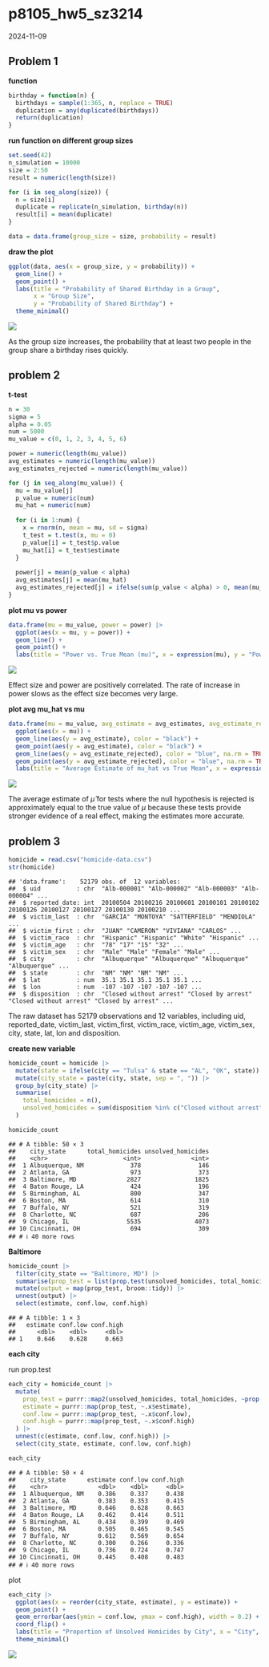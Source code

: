 p8105_hw5_sz3214
================
2024-11-09

## Problem 1

**function**

``` r
birthday = function(n) {
  birthdays = sample(1:365, n, replace = TRUE) 
  duplication = any(duplicated(birthdays))  
  return(duplication)
}
```

**run function on different group sizes**

``` r
set.seed(42)  
n_simulation = 10000  
size = 2:50  
result = numeric(length(size))

for (i in seq_along(size)) {
  n = size[i]
  duplicate = replicate(n_simulation, birthday(n))  
  result[i] = mean(duplicate)  
}

data = data.frame(group_size = size, probability = result)
```

**draw the plot**

``` r
ggplot(data, aes(x = group_size, y = probability)) +
  geom_line() +
  geom_point() +
  labs(title = "Probability of Shared Birthday in a Group",
       x = "Group Size",
       y = "Probability of Shared Birthday") +
  theme_minimal()
```

![](p8105_hw5_sz3214_files/figure-gfm/unnamed-chunk-3-1.png)<!-- -->

As the group size increases, the probability that at least two people in
the group share a birthday rises quickly.

## problem 2

**t-test**

``` r
n = 30  
sigma = 5 
alpha = 0.05 
num = 5000 
mu_value = c(0, 1, 2, 3, 4, 5, 6)

power = numeric(length(mu_value))
avg_estimates = numeric(length(mu_value))
avg_estimates_rejected = numeric(length(mu_value))

for (j in seq_along(mu_value)) {
  mu = mu_value[j]
  p_value = numeric(num)
  mu_hat = numeric(num)
  
  for (i in 1:num) {
    x = rnorm(n, mean = mu, sd = sigma)  
    t_test = t.test(x, mu = 0)  
    p_value[i] = t_test$p.value
    mu_hat[i] = t_test$estimate
  }
  
  power[j] = mean(p_value < alpha)
  avg_estimates[j] = mean(mu_hat)
  avg_estimates_rejected[j] = ifelse(sum(p_value < alpha) > 0, mean(mu_hat[p_value < alpha]), NA)
}
```

**plot mu vs power**

``` r
data.frame(mu = mu_value, power = power) |>
  ggplot(aes(x = mu, y = power)) +
  geom_line() +
  geom_point() +
  labs(title = "Power vs. True Mean (mu)", x = expression(mu), y = "Power")
```

![](p8105_hw5_sz3214_files/figure-gfm/unnamed-chunk-5-1.png)<!-- -->

Effect size and power are positively correlated. The rate of increase in
power slows as the effect size becomes very large.

**plot avg mu_hat vs mu**

``` r
data.frame(mu = mu_value, avg_estimate = avg_estimates, avg_estimate_rejected = avg_estimates_rejected) |>
  ggplot(aes(x = mu)) +
  geom_line(aes(y = avg_estimate), color = "black") +
  geom_point(aes(y = avg_estimate), color = "black") +
  geom_line(aes(y = avg_estimate_rejected), color = "blue", na.rm = TRUE) +
  geom_point(aes(y = avg_estimate_rejected), color = "blue", na.rm = TRUE) +
  labs(title = "Average Estimate of mu_hat vs True Mean", x = expression(mu), y = "Average Estimate of mu_hat")
```

![](p8105_hw5_sz3214_files/figure-gfm/unnamed-chunk-6-1.png)<!-- -->

The average estimate of $\hat{\mu}$ for tests where the null hypothesis
is rejected is approximately equal to the true value of $\mu$ because
these tests provide stronger evidence of a real effect, making the
estimates more accurate.

## problem 3

``` r
homicide = read.csv("homicide-data.csv")
str(homicide)
```

    ## 'data.frame':    52179 obs. of  12 variables:
    ##  $ uid          : chr  "Alb-000001" "Alb-000002" "Alb-000003" "Alb-000004" ...
    ##  $ reported_date: int  20100504 20100216 20100601 20100101 20100102 20100126 20100127 20100127 20100130 20100210 ...
    ##  $ victim_last  : chr  "GARCIA" "MONTOYA" "SATTERFIELD" "MENDIOLA" ...
    ##  $ victim_first : chr  "JUAN" "CAMERON" "VIVIANA" "CARLOS" ...
    ##  $ victim_race  : chr  "Hispanic" "Hispanic" "White" "Hispanic" ...
    ##  $ victim_age   : chr  "78" "17" "15" "32" ...
    ##  $ victim_sex   : chr  "Male" "Male" "Female" "Male" ...
    ##  $ city         : chr  "Albuquerque" "Albuquerque" "Albuquerque" "Albuquerque" ...
    ##  $ state        : chr  "NM" "NM" "NM" "NM" ...
    ##  $ lat          : num  35.1 35.1 35.1 35.1 35.1 ...
    ##  $ lon          : num  -107 -107 -107 -107 -107 ...
    ##  $ disposition  : chr  "Closed without arrest" "Closed by arrest" "Closed without arrest" "Closed by arrest" ...

The raw dataset has 52179 observations and 12 variables, including uid,
reported_date, victim_last, victim_first, victim_race, victim_age,
victim_sex, city, state, lat, lon and disposition.

**create new variable**

``` r
homicide_count = homicide |>
  mutate(state = ifelse(city == "Tulsa" & state == "AL", "OK", state)) |>
  mutate(city_state = paste(city, state, sep = ", ")) |>
  group_by(city_state) |>
  summarise(
    total_homicides = n(),
    unsolved_homicides = sum(disposition %in% c("Closed without arrest", "Open/No arrest"))
  )

homicide_count
```

    ## # A tibble: 50 × 3
    ##    city_state      total_homicides unsolved_homicides
    ##    <chr>                     <int>              <int>
    ##  1 Albuquerque, NM             378                146
    ##  2 Atlanta, GA                 973                373
    ##  3 Baltimore, MD              2827               1825
    ##  4 Baton Rouge, LA             424                196
    ##  5 Birmingham, AL              800                347
    ##  6 Boston, MA                  614                310
    ##  7 Buffalo, NY                 521                319
    ##  8 Charlotte, NC               687                206
    ##  9 Chicago, IL                5535               4073
    ## 10 Cincinnati, OH              694                309
    ## # ℹ 40 more rows

**Baltimore**

``` r
homicide_count |>
  filter(city_state == "Baltimore, MD") |>
  summarise(prop_test = list(prop.test(unsolved_homicides, total_homicides))) |>
  mutate(output = map(prop_test, broom::tidy)) |>
  unnest(output) |>
  select(estimate, conf.low, conf.high)
```

    ## # A tibble: 1 × 3
    ##   estimate conf.low conf.high
    ##      <dbl>    <dbl>     <dbl>
    ## 1    0.646    0.628     0.663

**each city**

run prop.test

``` r
each_city = homicide_count |>
  mutate(
    prop_test = purrr::map2(unsolved_homicides, total_homicides, ~prop.test(.x, .y) |> broom::tidy()),
    estimate = purrr::map(prop_test, ~.x$estimate),
    conf.low = purrr::map(prop_test, ~.x$conf.low),
    conf.high = purrr::map(prop_test, ~.x$conf.high)
  ) |>
  unnest(c(estimate, conf.low, conf.high)) |>
  select(city_state, estimate, conf.low, conf.high)

each_city
```

    ## # A tibble: 50 × 4
    ##    city_state      estimate conf.low conf.high
    ##    <chr>              <dbl>    <dbl>     <dbl>
    ##  1 Albuquerque, NM    0.386    0.337     0.438
    ##  2 Atlanta, GA        0.383    0.353     0.415
    ##  3 Baltimore, MD      0.646    0.628     0.663
    ##  4 Baton Rouge, LA    0.462    0.414     0.511
    ##  5 Birmingham, AL     0.434    0.399     0.469
    ##  6 Boston, MA         0.505    0.465     0.545
    ##  7 Buffalo, NY        0.612    0.569     0.654
    ##  8 Charlotte, NC      0.300    0.266     0.336
    ##  9 Chicago, IL        0.736    0.724     0.747
    ## 10 Cincinnati, OH     0.445    0.408     0.483
    ## # ℹ 40 more rows

plot

``` r
each_city |>
  ggplot(aes(x = reorder(city_state, estimate), y = estimate)) +
  geom_point() +
  geom_errorbar(aes(ymin = conf.low, ymax = conf.high), width = 0.2) +
  coord_flip() +
  labs(title = "Proportion of Unsolved Homicides by City", x = "City", y = "Proportion of Unsolved Homicides") +
  theme_minimal()
```

![](p8105_hw5_sz3214_files/figure-gfm/unnamed-chunk-11-1.png)<!-- -->
